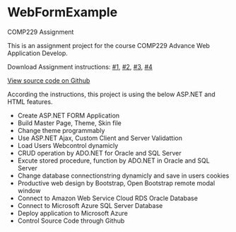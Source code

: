 # WebFormExample
COMP229 Assignment
     <p>
            This is an assignment project for the course COMP229 Advance Web Application Develop.<br />
        </p>
        <p>Download Assignment instructions: <a href='documents/Assignment1.pdf'>#1</a>, <a href='documents/Assignment1.pdf'>#2</a>, <a href='documents/Assignment1.pdf'>#3</a>, <a href='documents/Assignment1.pdf'>#4</a></p>
        <p><a href="https://github.com/lukelu6666/WebFormExample" target="_blank">View source code on Github</a></p>
        <p>According the instructions, this project is using the below ASP.NET and HTML features. </p>
        <ul>
            <li>Create ASP.NET FORM Application</li>
            <li>Build Master Page, Theme, Skin file</li>
            <li>Change theme programmably</li>
            <li>Use ASP.NET Ajax, Custom Client and Server Validattion</li>
            <li>Load Users Webcontrol dynamicly</li>
            <li>CRUD operation by ADO.NET for Oracle and SQL Server</li>
            <li>Excute stored procedure, function by ADO.NET in Oracle and SQL Server</li>
            <li>Change database connectionstring dynamicly and save in users cookies</li>
            <li>Productive web design by Bootstrap, Open Bootstrap remote modal window</li>
            <li>Connect to Amazon Web Service Cloud RDS Oracle Database</li>
            <li>Connect to Microsoft Azure SQL Server Database</li>
            <li>Deploy application to Microsoft Azure</li>
            <li>Control Source Code through Github</li>
        </ul>
